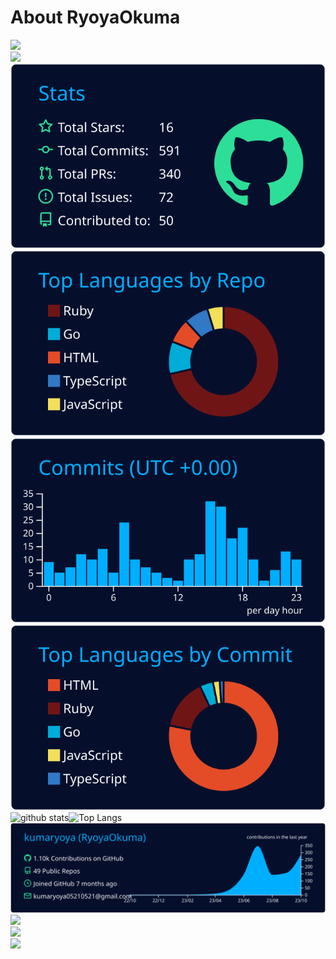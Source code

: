 # About RyoyaOkuma
<img width=200 src="https://komarev.com/ghpvc/?username=kumaryoya"/><br>
<img src="https://github-readme-streak-stats.herokuapp.com/?user=kumaryoya&theme=algolia"/><br>
[![](https://raw.githubusercontent.com/kumaryoya/kumaryoya/main/profile-summary-card-output/algolia/3-stats.svg)](https://github.com/vn7n24fzkq/github-profile-summary-cards)[![](https://raw.githubusercontent.com/kumaryoya/kumaryoya/main/profile-summary-card-output/algolia/1-repos-per-language.svg)](https://github.com/vn7n24fzkq/github-profile-summary-cards)<br>
[![](https://raw.githubusercontent.com/kumaryoya/kumaryoya/main/profile-summary-card-output/algolia/4-productive-time.svg)](https://github.com/vn7n24fzkq/github-profile-summary-cards)[![](https://raw.githubusercontent.com/kumaryoya/kumaryoya/main/profile-summary-card-output/algolia/2-most-commit-language.svg)](https://github.com/vn7n24fzkq/github-profile-summary-cards)<br>
<img alt="github stats" height="165px" src="https://github-readme-stats.vercel.app/api?username=kumaryoya&count_private=true&show_icons=true&show_icons=true&theme=algolia"/><img alt="Top Langs" height="165px" src="https://github-readme-stats.vercel.app/api/top-langs/?username=kumaryoya&layout=compact&count_private=true&show_icons=true&show_icons=true&theme=algolia"/><br>
[![](https://raw.githubusercontent.com/kumaryoya/kumaryoya/main/profile-summary-card-output/algolia/0-profile-details.svg)](https://github.com/vn7n24fzkq/github-profile-summary-cards)<br>
<img width=700 src="https://github-readme-activity-graph.vercel.app/graph?username=kumaryoya&bg_color=050F2C&color=05AEFF&title_color=05AEFF&line=05AEFF&point=2BDE97&area_color=05AEFF&area=true&radius=8"/><br>
<img width=700 src="https://github-profile-trophy.vercel.app/?username=kumaryoya&column=8&theme=algolia&no-frame=true"/><br>
<img src="https://skillicons.dev/icons?i=html,css,tailwind,ruby,rails"/><br>
